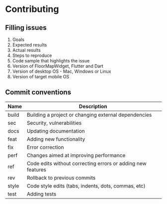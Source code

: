 # Contributing

## Filling issues

1. Goals
2. Expected results
3. Actual results
4. Steps to reproduce
5. Code sample that highlights the issue
6. Version of FloorMapWidget, Flutter and Dart
7. Version of desktop OS - Mac, Windows or Linux
8. Version of target mobile OS

## Commit conventions

| Name  | Description                                                 |
|-------|-------------------------------------------------------------|
| build | Building a project or changing external dependencies        |
| sec   | Security, vulnerabilities                                   |
| docs  | Updating documentation                                      |
| feat  | Adding new functionality                                    |
| fix   | Error correction                                            |
| perf  | Changes aimed at improving performance                      |
| ref   | Code edits without correcting errors or adding new features |
| rev   | Rollback to previous commits                                |
| style | Code style edits (tabs, indents, dots, commas, etc)         |
| test  | Adding tests                                                |
